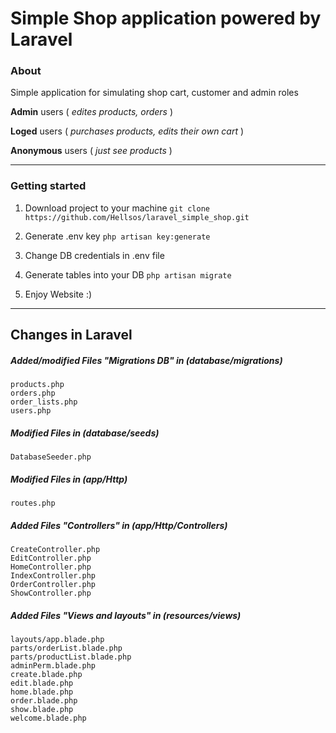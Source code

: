 # Simple Shop application powered by Laravel

### About

Simple application for simulating shop cart, customer and admin roles

**Admin** users ( *edites products, orders* )

**Loged** users ( *purchases products, edits their own cart* )

**Anonymous** users ( *just see products* )


---
### Getting started

1. Download project to your machine `git clone https://github.com/Hellsos/laravel_simple_shop.git`

2. Generate .env key `php artisan key:generate`

3. Change DB credentials in .env file

4. Generate tables into your DB `php artisan migrate`

5. Enjoy Website :) 

---
## Changes in Laravel

##### Added/modified Files "Migrations DB" in (database/migrations)


```````
products.php
orders.php
order_lists.php
users.php
```````

##### Modified Files in (database/seeds)


``````````
DatabaseSeeder.php
``````````

##### Modified Files in (app/Http)


``````````
routes.php
``````````



##### Added Files "Controllers" in (app/Http/Controllers)


```````
CreateController.php
EditController.php
HomeController.php
IndexController.php
OrderController.php
ShowController.php

```````


##### Added Files "Views and layouts" in (resources/views)

`````````
layouts/app.blade.php
parts/orderList.blade.php
parts/productList.blade.php
adminPerm.blade.php
create.blade.php
edit.blade.php
home.blade.php
order.blade.php
show.blade.php
welcome.blade.php
`````````



